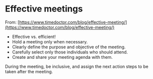 # Effective meetings

From: [https://www.timedoctor.com/blog/effective-meeting/](https://www.timedoctor.com/blog/effective-meeting/)

- Effective vs. efficient!
- Hold a meeting only when necessary.
- Clearly define the purpose and objective of the meeting.
- Carefully select only those individuals who should attend.
- Create and share your meeting agenda with them.

During the meeting, be inclusive, and assign the next action steps to be taken after the meeting.